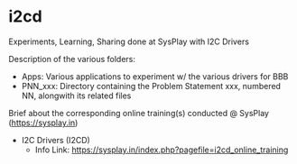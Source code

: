 # i2cd
Experiments, Learning, Sharing done at SysPlay with I2C Drivers

Description of the various folders:

+ Apps: Various applications to experiment w/ the various drivers for BBB
+ PNN_xxx: Directory containing the Problem Statement xxx, numbered NN, alongwith its related files

Brief about the corresponding online training(s) conducted @ SysPlay (https://sysplay.in)

+ I2C Drivers (I2CD)
	- Info Link: https://sysplay.in/index.php?pagefile=i2cd_online_training
